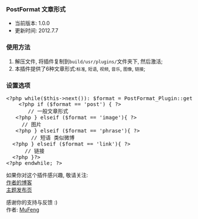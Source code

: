 ﻿<h3>PostFormat 文章形式</h3>
<ul>
<li>当前版本: 1.0.0<br /></li>
<li>更新时间: 2012.7.7</li>
</ul>
<h3>使用方法</h3>
<ol>
<li>解压文件, 将插件复制到<code>build/usr/plugins/</code>文件夹下, 然后激活;</li>
<li>本插件提供了6种文章形式:<code>标准</code>, <code>短语</code>, <code>视频</code>, <code>音乐</code>, <code>图像</code>, <code>链接</code>;</li>
</ol>
<h3>设置选项</h3>
<div class="highlight">
<pre><div class="line" id="LC1"><span class="cp">&lt;?php</span> <span class="k">while</span><span class="p">(</span><span class="nv">$this</span><span class="o">-&gt;</span><span class="na">next</span><span class="p">())</span><span class="o">:</span> <span class="nv">$format</span> <span class="o">=</span> <span class="nx">PostFormat_Plugin</span><span class="o">::</span><span class="na">getFormat</span><span class="p">();</span><span class="cp">?&gt;</span><span class="x"></span></div><div class="line" id="LC2"><span class="x">	</span><span class="cp">&lt;?php</span> <span class="k">if</span> <span class="p">(</span><span class="nv">$format</span> <span class="o">==</span> <span class="s1">'post'</span><span class="p">)</span> <span class="p">{</span> <span class="cp">?&gt;</span><span class="x"></span></div><div class="line" id="LC3"><span class="x">		// 一般文章形式</span></div><div class="line" id="LC4"><span class="x">	</span><span class="cp">&lt;?php</span> <span class="p">}</span> <span class="k">elseif</span> <span class="p">(</span><span class="nv">$format</span> <span class="o">==</span> <span class="s1">'image'</span><span class="p">){</span> <span class="cp">?&gt;</span><span class="x"></span></div><div class="line" id="LC5"><span class="x">		// 图片</span></div><div class="line" id="LC6"><span class="x">	</span><span class="cp">&lt;?php</span> <span class="p">}</span> <span class="k">elseif</span> <span class="p">(</span><span class="nv">$format</span> <span class="o">==</span> <span class="s1">'phrase'</span><span class="p">){</span> <span class="cp">?&gt;</span><span class="x"></span></div><div class="line" id="LC7"><span class="x">		// 短语 类似微博</span></div><div class="line" id="LC8"><span class="x">	</span><span class="cp">&lt;?php</span> <span class="p">}</span> <span class="k">elseif</span> <span class="p">(</span><span class="nv">$format</span> <span class="o">==</span> <span class="s1">'link'</span><span class="p">){</span> <span class="cp">?&gt;</span><span class="x"></span></div><div class="line" id="LC9"><span class="x">		// 链接</span></div><div class="line" id="LC10"><span class="x">	</span><span class="cp">&lt;?php</span> <span class="p">}</span><span class="cp">?&gt;</span><span class="x"></span></div><div class="line" id="LC11"><span class="cp">&lt;?php</span> <span class="k">endwhile</span><span class="p">;</span> <span class="cp">?&gt;</span><span class="x"></span></div></pre>
</div>
<p>如果你对这个插件感兴趣, 敬请关注:<br /><a href="http://mufeng.me">作者的博客</a><br /><a href="http://mufeng.me/post-format-of-typecho.html">主题发布页</a><br /></p>
<p>感谢你的支持与反馈 :)<br />作者: <a href="http://mufeng.me">MuFeng</a></p>